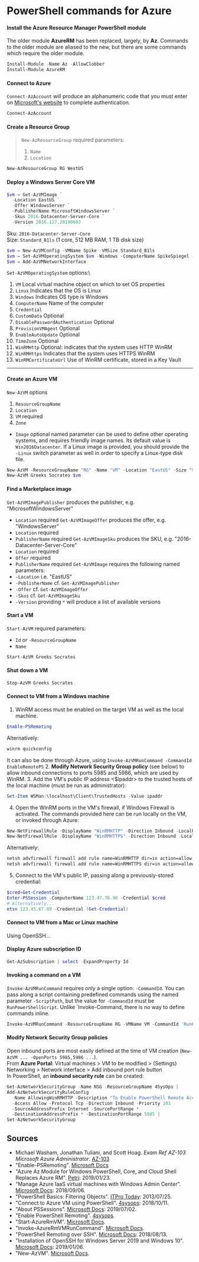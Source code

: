 # PowerShell commands for Azure
#### Install the Azure Resource Manager PowerShell module
The older module __AzureRM__ has been replaced, largely, by __Az__. Commands to the older module are aliased to the new, but there are some commands which require the older module.
```powershell
Install-Module -Name Az -AllowClobber
Install-Module AzureRM
```

#### Connect to Azure 
`Connect-AzAccount` will produce an alphanumeric code that you must enter on [Microsoft's website](https://microsoft.com/devicelogin) to complete authentication.
```powershell
Connect-AzAccount
```

#### Create a Resource Group
> `New-AzResourceGroup` required parameters: 
> 1. `Name` 
> 2. `Location`

```powershell
New-AzResourceGroup RG WestUS
```

#### Deploy a Windows Server Core VM
```powershell
$vm = Get-AzVMImage `
  -Location EastUS `
  -Offer WindowsServer `
  -PublisherName MicrosoftWindowsServer `
  -Skus 2016-Datacenter-Server-Core `
  -Version 2016.127.20190603
```
Sku: `2016-Datacenter-Server-Core`\
Size: `Standard_B1ls` (1 core, 512 MB RAM, 1 TB disk size)
```powershell
$vm = New-AzVMConfig -VMName Spike -VMSize Standard_B1ls
$vm = Set-AzVMOperatingSystem $vm -Windows -ComputerName SpikeSpiegel -Crednetial $aztestadmin
$vm = Add-AzVMNetworkInterface
```
`Set-AzVMOperatingSystem` options:\
  1. `VM` Local virtual machine object on which to set OS properties
  2. `Linux` Indicates that the OS is Linux
  3. `Windows` Indicates OS type is Windows
  4. `ComputerName` Name of the computer
  5. `Credential`                     
  6. `CustomData` Optional
  7. `DisablePasswordAuthentication`  Optional
  8. `ProvisionVMAgent` Optional
  9. `EnableAutoUpdate` Optional
  10. `TimeZone` Optional
  11. `WinRMHttp` Optional: indicates that the system uses HTTP WinRM
  12. `WinRMHttps` Indicates that the system uses HTTPS WinRM
  13. `WinRMCertificateUrl` Use of WinRM certificate, stored in a Key Vault
<hr>

#### Create an Azure VM
`New-AzVM` options
  1. `ResourceGroupName` 
  2. `Location` 
  3. `VM` required
  4. `Zone`
  - `Image` optional named parameter can be used to define other operating systems, and requires friendly image names. Its default value is `Win2016Datacenter`. If a Linux image is provided, you should provide the `-Linux` switch parameter as well in order to specify a Linux-type disk file.
```powershell
New-AzVM -ResourceGroupName "RG" -Name "VM" -Location "EastUS" -Size "Standard-B2s" -Credential (Get-Credential)
New-AzVM Greeks Socrates $vm
```

#### Find a Marketplace image
`Get-AzVMImagePublisher` produces the publisher, e.g. "MicrosoftWindowsServer"
  - `Location` required
`Get-AzVMImageOffer` produces the offer, e.g. "WindowsServer"
  - `Location` required
  - `PublisherName` required
`Get-AzVMImageSku` produces the SKU, e.g.  "2016-Datacenter-Server-Core"
  - `Location` required
  - `Offer` required
  - `PublisherName` required
`Get-AzVMImage` requires the following named parameters:
  - `-Location` i.e. "EastUS"
  - `-PublisherName` cf. `Get-AzVMImagePublisher`
  - `-Offer` cf. `Get-AzVMImageOffer`
  - `-Skus` cf. `Get-AzVMImageSku`
  - `-Version` providing `*` will produce a list of available versions

#### Start a VM
`Start-AzVM` required parameters:
  - `Id` or `-ResourceGroupName`
  - `Name`
```powershell
Start-AzVM Greeks Socrates
```

#### Shut down a VM
```powershell
Stop-AzVM Greeks Socrates
```

#### Connect to VM from a Windows machine
1. WinRM access must be enabled on the target VM as well as the local machine.
```powershell
Enable-PSRemoting
```
Alternatively:
```cmd
winrm quickconfig
```
It can also be done through Azure, using `Invoke-AzVMRunCommand -CommandId EnableRemotePS`
2. __Modify Network Security Group policy__ (see below) to allow inbound connections to ports 5985 and 5986, which are used by WinRM.
3. Add the VM's public IP address &lt;$ipaddr&gt; to the trusted hosts of the local machine (must be run as administrator):
```powershell
Set-Item WSMan:\localhost\Client\TrustedHosts -Value ipaddr
```
4. Open the WinRM ports in the VM's firewall, if Windows Firewall is activated. The commands provided here can be run locally on the VM, or invoked through Azure:
```powershell
New-NetFirewallRule -DisplayName "WinRMHTTP" -Direction Inbound -LocalPort 5985 -Protocol TCP -Action Allow
New-NetFirewallRule -DisplayName "WinRMHTTPS" -Direction Inbound -LocalPort 5986 -Protocol TCP -Action Allow
```
Alternatively:
```cmd
netsh advfirewall firewall add rule name=WinRMHTTP dir=in action=allow protocol=TCP localport=5985
netsh advfirewall firewall add rule name=WinRMHTTPS dir=in action=allow protocol=TCP localport=5986
```
5.  Connect to the VM's public IP, passing along a previously-stored credential:
```powershell
$cred=Get-Credential
Enter-PSSession -ComputerName 123.47.78.90 -Credential $cred
# Alternatively...
etsn 123.45.67.89 -Credential (Get-Credential)
```

#### Connect to VM from a Mac or Linux machine
Using OpenSSH...

#### Display Azure subscription ID
```powershell
Get-AzSubscription | select -ExpandProperty Id
```

#### Invoking a command on a VM
`Invoke-AzVMRunCommand` requires only a single option: `-CommandId`. You can pass along a script containing predefined commands using the named parameter `-ScriptPath`, but the value for `-CommandId` must be `RunPowerShellScript`. Unlike `Invoke-Command, there is no way to define commands inline.
```powershell
Invoke-AzVMRunCommand -ResourceGroupName RG -VMName VM -CommandId 'RunPowerShellScript' -ScriptPath C:\injectedscript.ps1
```

#### Modify Network Security Group policies
Open inbound ports are most easily defined at the time of VM creation (`New-AzVM ... -OpenPorts 5985,5986 ...`).\
From __Azure Portal__: Virtual machines > VM to be modified > (Settings) Networking > Network interface > Add inbound port rule button \
In PowerShell, an __inbound security rule__ can be created:
```powershell
Get-AzNetworkSecurityGroup -Name NSG -ResourceGroupName 4SysOps | 
Add-AzNetworkSecurityRuleConfig
  -Name AllowingWinRMHTTP -Description "To Enable PowerShell Remote Access"
  -Access Allow -Protocol Tcp -Direction Inbound -Priority 103 
  -SourceAddressPrefix Internet -SourcePortRange * 
  -DestinationAddressPrefix * -DestinationPortRange 5985 | 
Set-AzNetworkSecurityGroup
```
## Sources
  - Michael Washam, Jonathan Tuliani, and Scott Hoag. _Exam Ref AZ-103 Microsoft Azure Administrator_. [AZ-103](../sources/az-103.md)
  - "Enable-PSRemoting". [Microsoft Docs](https://docs.microsoft.com/en-us/powershell/module/microsoft.powershell.core/enable-psremoting?view=powershell-6)
  - "Azure Az Module for Windows PowerShell, Core, and Cloud Shell Replaces Azure RM". [Petri](https://www.petri.com/azure-az-module-for-windows-powershell-core-and-cloud-shell-replaces-azurerm): 2019/01/23.
  - "Manage Azure IaaS virtual machines with Windows Admin Center". [Microsoft Docs](https://docs.microsoft.com/en-us/windows-server/manage/windows-admin-center/azure/manage-azure-vms): 2018/09/06.
  - "PowerShell Basics: Filtering Objects". [ITPro Today](https://www.itprotoday.com/powershell/powershell-basics-filtering-objects): 2013/07/25.
  - "Connect to Azure VM using PowerShell". [4sysops](https://4sysops.com/archives/connect-to-azure-vm-using-powershell/): 2018/10/11.
  - "About PSSessions". [Microsoft Docs](https://docs.microsoft.com/en-us/powershell/module/microsoft.powershell.core/about/about_pssessions?view=powershell-6): 2019/07/02.
  - "Enable PowerShell Remoting". [4sysops](https://4sysops.com/wiki/enable-powershell-remoting/).
  - "Start-AzureRmVM". [Microsoft Docs](https://docs.microsoft.com/en-us/powershell/module/azurerm.compute/start-azurermvm?view=azurermps-6.13.0).
  - "Invoke-AzureRmVMRunCommand". [Microsoft Docs](https://docs.microsoft.com/en-us/powershell/module/AzureRm.Compute/Invoke-AzureRmVMRunCommand?view=azurermps-6.13.0).
  - "PowerShell Remoting over SSH". [Microsoft Docs](https://docs.microsoft.com/en-us/powershell/scripting/learn/remoting/ssh-remoting-in-powershell-core?view=powershell-6): 2018/08/13.
  - "Installation of OpenSSH for Windows Server 2019 and Windows 10". [Microsoft Docs](https://docs.microsoft.com/en-us/windows-server/administration/openssh/openssh_install_firstuse): 2019/01/06.
  - "New-AzVM". [Microsoft Docs](https://docs.microsoft.com/en-us/powershell/module/az.compute/new-azvm?view=azps-2.4.0).